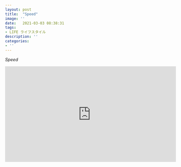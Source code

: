```yaml
---
layout: post
title:  "Speed"
image: ''
date:   2021-03-03 08:38:31
tags:
- LIFE ライフスタイル
description: ''
categories:
- ''
---
```


_Speed_

<div align="center">
<iframe width="560" height="315" src="https://www.youtube.com/embed/OQchLqb8fp4" frameborder="0" allow="accelerometer; autoplay; clipboard-write; encrypted-media; gyroscope; picture-in-picture" allowfullscreen></iframe>
</div>

